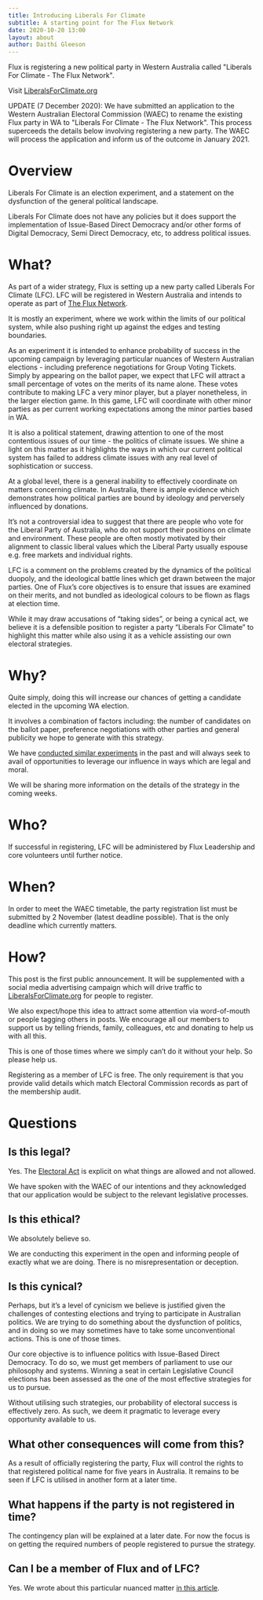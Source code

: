 ```yaml
---
title: Introducing Liberals For Climate
subtitle: A starting point for The Flux Network
date: 2020-10-20 13:00
layout: about
author: Daithí Gleeson
---
```


Flux is registering a new political party in Western Australia called "Liberals For Climate - The Flux Network".

Visit [LiberalsForClimate.org](https://liberalsforclimate.org/)

UPDATE (7 December 2020): We have submitted an application to the Western Australian Electoral Commission (WAEC) to rename the existing Flux party in WA to "Liberals For Climate - The Flux Network". This process superceeds the details below involving registering a new party. The WAEC will process the application and inform us of the outcome in January 2021.

# Overview

Liberals For Climate is an election experiment, and a statement on the dysfunction of the general political landscape. 

Liberals For Climate does not have any policies but it does support the implementation of Issue-Based Direct Democracy and/or other forms of Digital Democracy, Semi Direct Democracy, etc, to address political issues.

# What?

As part of a wider strategy, Flux is setting up a new party called Liberals For Climate (LFC). LFC will be registered in Western Australia and intends to operate as part of [The Flux Network](https://voteflux.org/2020/10/09/the-flux-network/).

It is mostly an experiment, where we work within the limits of our political system, while also pushing right up against the edges and testing boundaries. 

As an experiment it is intended to enhance probability of success in the upcoming campaign by leveraging particular nuances of Western Australian elections - including preference negotiations for Group Voting Tickets. Simply by appearing on the ballot paper, we expect that LFC will attract a small percentage of votes on the merits of its name alone. These votes contribute to making LFC a very minor player, but a player nonetheless, in the larger election game. In this game, LFC will coordinate with other minor parties as per current working expectations among the minor parties based in WA.

It is also a political statement, drawing attention to one of the most contentious issues of our time - the politics of climate issues. We shine a light on this matter as it highlights the ways in which our current political system has failed to address climate issues with any real level of sophistication or success.

At a global level, there is a general inability to effectively coordinate on matters concerning climate. In Australia, there is ample evidence which demonstrates how political parties are bound by ideology and perversely influenced by donations.

It’s not a controversial idea to suggest that there are people who vote for the Liberal Party of Australia, who do not support their positions on climate and environment. These people are often mostly motivated by their alignment to classic liberal values which the Liberal Party usually espouse e.g. free markets and individual rights.

LFC is a comment on the problems created by the dynamics of the political duopoly, and the ideological battle lines which get drawn between the major parties. One of Flux’s core objectives is to ensure that issues are examined on their merits, and not bundled as ideological colours to be flown as flags at election time.

While it may draw accusations of “taking sides”, or being a cynical act, we believe it is a defensible position to register a party “Liberals For Climate” to highlight this matter while also using it as a vehicle assisting our own electoral strategies.

# Why?

Quite simply, doing this will increase our chances of getting a candidate elected in the upcoming WA election.

It involves a combination of factors including: the number of candidates on the ballot paper, preference negotiations with other parties and general publicity we hope to generate with this strategy.

We have [conducted similar experiments](https://docs.google.com/document/d/1VgxNP0f1yRyWwTB0OVNlwPe00eJE2sIwMESEsbrzpjM/edit?usp=sharing) in the past and will always seek to avail of opportunities to leverage our influence in ways which are legal and moral.

We will be sharing more information on the details of the strategy in the coming weeks.

# Who?

If successful in registering, LFC will be administered by Flux Leadership and core volunteers until further notice.

# When?

In order to meet the WAEC timetable, the party registration list must be submitted by 2 November (latest deadline possible). That is the only deadline which currently matters.

# How?

This post is the first public announcement. It will be supplemented with a social media advertising campaign which will drive traffic to [LiberalsForClimate.org](https://www.liberalsforclimate.org) for people to register.

We also expect/hope this idea to attract some attention via word-of-mouth or people tagging others in posts. We encourage all our members to support us by telling friends, family, colleagues, etc and donating to help us with all this. 

This is one of those times where we simply can’t do it without your help. So please help us.

Registering as a member of LFC is free. The only requirement is that you provide valid details which match Electoral Commission records as part of the membership audit.

# Questions

## Is this legal?

Yes. The [Electoral Act](https://www.legislation.wa.gov.au/legislation/statutes.nsf/main_mrtitle_290_homepage.html) is explicit on what things are allowed and not allowed.

We have spoken with the WAEC of our intentions and they acknowledged that our application would be subject to the relevant legislative processes.

## Is this ethical?

We absolutely believe so. 

We are conducting this experiment in the open and informing people of exactly what we are doing. There is no misrepresentation or deception.

## Is this cynical?

Perhaps, but it’s a level of cynicism we believe is justified given the challenges of contesting elections and trying to participate in Australian politics. We are trying to do something about the dysfunction of politics, and in doing so we may sometimes have to take some unconventional actions. This is one of those times.

Our core objective is to influence politics with Issue-Based Direct Democracy. To do so, we must get members of parliament to use our philosophy and systems. Winning a seat in certain Legislative Council elections has been assessed as the one of the most effective strategies for us to pursue. 

Without utilising such strategies, our probability of electoral success is effectively zero. As such, we deem it pragmatic to leverage every opportunity available to us.

## What other consequences will come from this?

As a result of officially registering the party, Flux will control the rights to that registered political name for five years in Australia. It remains to be seen if LFC is utilised in another form at a later time.

## What happens if the party is not registered in time?

The contingency plan will be explained at a later date. For now the focus is on getting the required numbers of people registered to pursue the strategy.

## Can I be a member of Flux and of LFC?

Yes. We wrote about this particular nuanced matter [in this article](https://voteflux.org/how-many-political-parties-can-you-be-a-member-of/).


